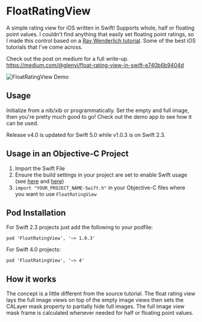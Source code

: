 FloatRatingView
=================

A simple rating view for iOS written in Swift! Supports whole, half or floating point values. I couldn't find anything that easily set floating point ratings, so I made this control based on a [Ray Wenderlich tutorial](http://goo.gl/B49Al4). Some of the best iOS tutorials that I've come across.

Check out the post on medium for a full write-up.<br />
https://medium.com/@glenyi/float-rating-view-in-swift-e740b6b9404d

![FloatRatingView Demo](https://raw.githubusercontent.com/strekfus/FloatRatingView/master/FloatRatingView.gif "FloatRatingView Demo")

Usage
-----

Initialize from a nib/xib or programmatically. Set the empty and full image, then you're pretty much good to go! Check out the demo app to see how it can be used.

Release v4.0 is updated for Swift 5.0 while v1.0.3 is on Swift 2.3.

Usage in an Objective-C Project
-------------------------------
 1. Import the Swift File
 2. Ensure the build settings in your project are set to enable Swift usage (see [here](http://stackoverflow.com/questions/25774085/xcode-gm-ios-8-gm-swift-today-extension-crash-in-simulator-and-device-library-n) and [here](http://stackoverflow.com/questions/24002836/dyld-library-not-loaded-rpath-libswift-stdlib-core-dylib/25247890#25247890))
 3. `import "YOUR_PROJECT_NAME-Swift.h"` in your Objective-C files where you want to use `FloatRatingView`

Pod Installation
----------------

For Swift 2.3 projects just add the following to your podfile:
```
pod 'FloatRatingView', '~> 1.0.3'
```

For Swift 4.0 projects:
```
pod 'FloatRatingView', '~> 4'
```

How it works
------------

The concept is a little different from the source tutorial. The float rating view lays the full image views on top of the empty image views then sets the CALayer mask property to partially hide full images. The full image view mask frame is calculated whenever needed for half or floating point values.
